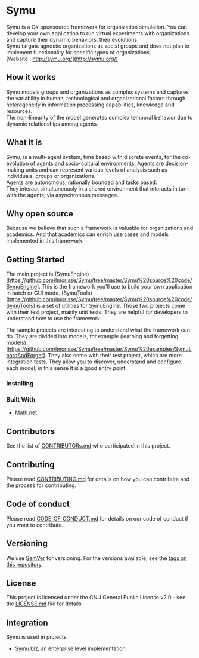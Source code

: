# Symu

Symu is a C# opensource framework for organization simulation. 
You can develop your own application to run virtual experiments with organizations and capture their dynamic behaviors, their evolutions.<br>
Symu targets agnostic organizations as social groups and does not plan to implement functionality for specific types of organizations.<br>
[Website : http://symu.org/](http://symu.org/)

## How it works

Symu models groups and organizations as complex systems and captures the variability in human, technological and organizational factors through heterogeneity in information processing capabilities, knowledge and resources.<br>
The non-linearity of the model generates complex temporal behavior due to dynamic relationships among agents.

## What it is

Symu, is a multi-agent system, time based with discrete events, for the co-evolution of agents and socio-cultural environments.
Agents are decision-making units and can represent various levels of analysis such as individuals, groups or organizations.<br>
Agents are autonomous, rationally bounded and tasks based.<br>
They interact simultaneously in a shared environment that interacts in turn with the agents, via asynchronous messages.

## Why open source

Because we believe that such a framework is valuable for organizations and academics. And that academics can enrich use cases and models implemented in this framework.

## Getting Started
The main project is (SymuEngine)[https://github.com/lmorisse/Symu/tree/master/Symu%20source%20code/SymuEngine]. This is the framework you'll use to build your own application in batch or GUI mode.
(SymuTools)[https://github.com/lmorisse/Symu/tree/master/Symu%20source%20code/SymuTools] is a set of utilities for SymuEngine.
Those two projects come with their test project, mainly unit tests. They are helpful for developers to understand how to use the framework.

The sample projects are interesting to understand what the framework can do. They are divided into models, for example (learning and forgetting models)[https://github.com/lmorisse/Symu/tree/master/Symu%20examples/SymuLearnAndForget].
They also come with their test project, which are more integration tests.
They allow you to discover, understand and configure each model, in this sense it is a good entry point.

### Installing

### Built With

* [Math.net](https://www.math.net/)

## Contributors

See the list of [CONTRIBUTORs.md](CONTRIBUTORs.md) who participated in this project.

## Contributing

Please read [CONTRIBUTING.md](CONTRIBUTING.md) for details on how you can contribute and the process for contributing.

## Code of conduct

Please read [CODE_OF_CONDUCT.md](CODE_OF_CONDUCT.md) for details on our code of conduct if you want to contribute.

## Versioning

We use [SemVer](http://semver.org/) for versioning. For the versions available, see the [tags on this repository](https://github.com/lmorisse/Symu/releases). 

## License

This project is licensed under the GNU General Public License v2.0 - see the [LICENSE.md](LICENSE.md) file for details

## Integration

Symu is used in projects:
- Symu.biz, an enterprise level implementation
